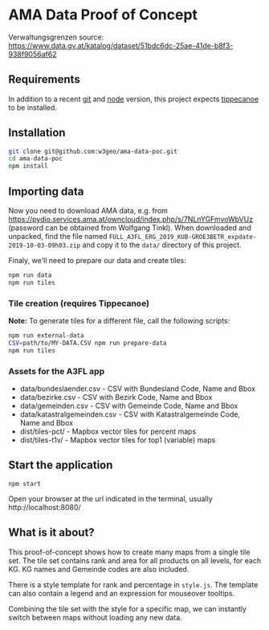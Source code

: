 # AMA Data Proof of Concept

Verwaltungsgrenzen source:
https://www.data.gv.at/katalog/dataset/51bdc6dc-25ae-41de-b8f3-938f9056af62

## Requirements

In addition to a recent [git](https://git-scm.org/) and [node](https://nodejs.org/) version, this project expects [tippecanoe](https://github.com/mapbox/tippecanoe) to be installed.

## Installation
```bash
git clone git@github.com:w3geo/ama-data-poc.git
cd ama-data-poc
npm install
```

## Importing data

Now you need to download AMA data, e.g. from  https://pydio.services.ama.at/owncloud/index.php/s/7NLnYGFmvoWbVUz (password can be obtained from Wolfgang Tinkl). When downloaded and unpacked, find the file named `FULL_A3FL_ERG_2019_KUB-GROE3BETR_expdate-2019-10-03-09h03.zip` and copy it to the `data/` directory of this project.

Finaly, we'll need to prepare our data and create tiles:
```bash
npm run data
npm run tiles
```

### Tile creation (requires Tippecanoe)

**Note:** To generate tiles for a different file, call the following scripts:
```bash
npm run external-data
CSV=path/to/MY-DATA.CSV npm run prepare-data
npm run tiles
```

### Assets for the A3FL app

* data/bundeslaender.csv - CSV with Bundesland Code, Name and Bbox
* data/bezirke.csv - CSV with Bezirk Code, Name and Bbox
* data/gemeinden.csv - CSV with Gemeinde Code, Name and Bbox
* data/katastralgemeinden.csv - CSV with Katastralgemeinde Code, Name and Bbox
* dist/tiles-pct/ - Mapbox vector tiles for percent maps
* dist/tiles-t1v/ - Mapbox vector tiles for top1 (variable) maps

## Start the application

    npm start

Open your browser at the url indicated in the terminal, usually http://localhost:8080/

## What is it about?

This proof-of-concept shows how to create many maps from a single tile set. The tile set contains rank and area for all products on all levels, for each KG. KG names and Gemeinde codes are also included.

There is a style template for rank and percentage in `style.js`. The template can also contain a legend and an expression for mouseover tooltips.

Combining the tile set with the style for a specific map, we can instantly switch between maps without loading any new data.
